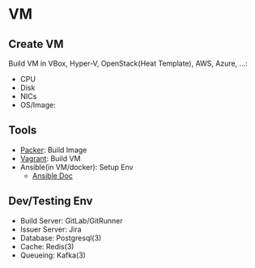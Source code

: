 # VM
## Create VM 
Build VM in VBox, Hyper-V, OpenStack(Heat Template), AWS, Azure, ...:  
- CPU
- Disk
- NICs
- OS/Image: 
## Tools
- [Packer](https://developer.hashicorp.com/packer): Build Image
- [Vagrant](https://www.vagrantup.com/): Build VM
- Ansible(in VM/docker): Setup Env
    - [Ansible Doc](https://docs.ansible.com/ansible/latest/installation_guide/intro_installation.html)
## Dev/Testing Env
- Build Server: GitLab/GitRunner
- Issuer Server: Jira
- Database: Postgresql(3)
- Cache: Redis(3)
- Queueing: Kafka(3)
